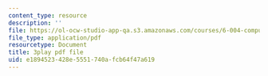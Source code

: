 ```yaml
---
content_type: resource
description: ''
file: https://ol-ocw-studio-app-qa.s3.amazonaws.com/courses/6-004-computation-structures-spring-2017/e1894523428e5551740afcb64f47a619_sz4kq_ltDrM.pdf
file_type: application/pdf
resourcetype: Document
title: 3play pdf file
uid: e1894523-428e-5551-740a-fcb64f47a619
---
```

